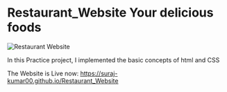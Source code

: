 # Restaurant_Website Your delicious foods

![Restaurant Website](https://github.com/Suraj-kumar00/Restaurant_Website/assets/123288511/6cef1491-93eb-4503-a3f1-405622b6a2e6)

In this Practice project, I implemented the basic concepts of html and CSS 

The Website is Live now: https://suraj-kumar00.github.io/Restaurant_Website
